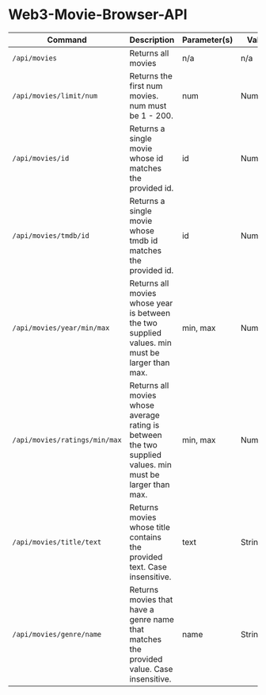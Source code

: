 # Web3-Movie-Browser-API

| Command | Description | Parameter(s) | Value | Link |
| --- | --- | --- | --- | --- |
| `/api/movies` | Returns all movies | n/a | n/a | https://web3-movie-browser-api.glitch.me/api/movies |
| `/api/movies/limit/num` | Returns the first num movies. num must be 1 - 200. | num | Number | https://web3-movie-browser-api.glitch.me/api/movies/limit/5 |
| `/api/movies/id` | Returns a single movie whose id matches the provided id. | id | Number | https://web3-movie-browser-api.glitch.me/api/movies/2945 |
| `/api/movies/tmdb/id` | Returns a single movie whose tmdb id matches the provided id. | id | Number | https://web3-movie-browser-api.glitch.me/api/movies/tmdb/1091 |
| `/api/movies/year/min/max` | Returns all movies whose year is between the two supplied values. min must be larger than max. | min, max | Numbers | https://web3-movie-browser-api.glitch.me/api/movies/year/1999/2000 |
| `/api/movies/ratings/min/max` | Returns all movies whose average rating is between the two supplied values. min must be larger than max. | min, max | Numbers | https://web3-movie-browser-api.glitch.me/api/movies/ratings/8/9 |
| `/api/movies/title/text` | Returns movies whose title contains the provided text. Case insensitive. | text | String | https://web3-movie-browser-api.glitch.me/api/movies/title/kill |
| `/api/movies/genre/name` | Returns movies that have a genre name that matches the provided value. Case insensitive. | name | String | https://web3-movie-browser-api.glitch.me/api/movies/genre/war |
